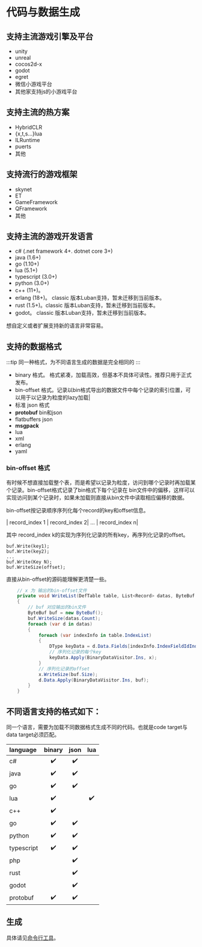 # 代码与数据生成

## 支持主流游戏引擎及平台

  - unity
  - unreal
  - cocos2d-x
  - godot
  - egret
  - 微信小游戏平台
  - 其他家支持js的小游戏平台

## 支持主流的热方案

- HybridCLR
- {x,t,s...}lua
- ILRuntime
- puerts
- 其他


## 支持流行的游戏框架

- skynet
- ET
- GameFramework
- QFramework
- 其他

##  支持主流的游戏开发语言

  - c# (.net framework 4+. dotnet core 3+)
  - java (1.6+)
  - go (1.10+)
  - lua (5.1+)
  - typescript (3.0+)
  - python (3.0+)
  - c++ (11+)。
  - erlang (18+)。 classic 版本Luban支持，暂未迁移到当前版本。
  - rust (1.5+)。classic 版本Luban支持，暂未迁移到当前版本。
  - godot。 classic 版本Luban支持，暂未迁移到当前版本。

想自定义或者扩展支持新的语言非常容易。


## 支持的数据格式

:::tip
同一种格式，为不同语言生成的数据是完全相同的
:::


- binary 格式。 格式紧凑，加载高效，但基本不具体可读性。推荐只用于正式发布。
- bin-offset 格式。记录以bin格式导出的数据文件中每个记录的索引位置，可以用于以记录为粒度的lazy加载|
- 标准 json 格式
- **protobuf** bin和json
- flatbuffers json
- **msgpack**
- lua 
- xml 
- erlang
- yaml

### bin-offset 格式

有时候不想直接加载整个表，而是希望以记录为粒度，访问到哪个记录时再加载某个记录。bin-offset格式记录了bin格式下每个记录在
bin文件中的偏移，这样可以实现访问到某个记录时，如果未加载则直接从bin文件中读取相应偏移的数据。

bin-offset按记录顺序序列化每个record的key和offset信息。

| record_index 1 | record_index 2| ... | record_index n|

其中 record_index k的实现为序列化记录的所有key，再序列化记录的offset。

```text
buf.Write(key1);
buf.Write(key2);
...
buf.Write(Key N);
buf.WriteSize(offset);
```

直接从bin-offset的源码能理解更清楚一些。

```csharp
    // x 为 输出的bin-offset文件
    private void WriteList(DefTable table, List<Record> datas, ByteBuf x)
    {
        // buf 对应输出的bin文件
        ByteBuf buf = new ByteBuf();
        buf.WriteSize(datas.Count);
        foreach (var d in datas)
        {
            foreach (var indexInfo in table.IndexList)
            {
                DType keyData = d.Data.Fields[indexInfo.IndexFieldIdIndex];
                // 序列化记录的每个key
                keyData.Apply(BinaryDataVisitor.Ins, x);
            }
            // 序列化记录的offset
            x.WriteSize(buf.Size);
            d.Data.Apply(BinaryDataVisitor.Ins, buf);
        }
    }
```

## 不同语言支持的格式如下：

同一个语言，需要为加载不同数据格式生成不同的代码。也就是code target与data target必须匹配。

| language | binary | json | lua |
| :- | :-: | :-: | :-:|
| c# | :heavy_check_mark: | :heavy_check_mark: ||
|java| :heavy_check_mark: | :heavy_check_mark: ||
|go | :heavy_check_mark: | :heavy_check_mark: ||
|lua| :heavy_check_mark: |  | :heavy_check_mark: |
|c++| :heavy_check_mark: | ||
|go|:heavy_check_mark: | :heavy_check_mark: ||
|python| :heavy_check_mark: | :heavy_check_mark: ||
|typescript| :heavy_check_mark: | :heavy_check_mark: ||
|php| | :heavy_check_mark: ||
|rust|  | :heavy_check_mark: | |
|godot|  | :heavy_check_mark: | |
|protobuf|:heavy_check_mark:|:heavy_check_mark:|

## 生成

具体请见[命令行工具](./commandtools)。



